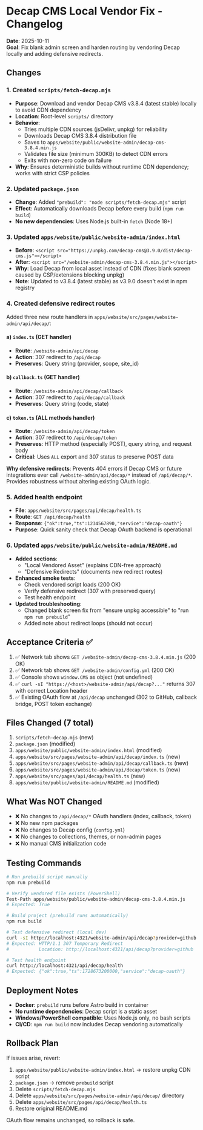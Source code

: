 # Decap CMS Local Vendor Fix - Changelog

**Date**: 2025-10-11  
**Goal**: Fix blank admin screen and harden routing by vendoring Decap locally and adding defensive redirects.

## Changes

### 1. Created `scripts/fetch-decap.mjs`
- **Purpose**: Download and vendor Decap CMS v3.8.4 (latest stable) locally to avoid CDN dependency
- **Location**: Root-level `scripts/` directory
- **Behavior**:
  - Tries multiple CDN sources (jsDelivr, unpkg) for reliability
  - Downloads Decap CMS 3.8.4 distribution file
  - Saves to `apps/website/public/website-admin/decap-cms-3.8.4.min.js`
  - Validates file size (minimum 300KB) to detect CDN errors
  - Exits with non-zero code on failure
- **Why**: Ensures deterministic builds without runtime CDN dependency; works with strict CSP policies

### 2. Updated `package.json`
- **Change**: Added `"prebuild": "node scripts/fetch-decap.mjs"` script
- **Effect**: Automatically downloads Decap before every build (`npm run build`)
- **No new dependencies**: Uses Node.js built-in `fetch` (Node 18+)

### 3. Updated `apps/website/public/website-admin/index.html`
- **Before**: `<script src="https://unpkg.com/decap-cms@3.9.0/dist/decap-cms.js"></script>`
- **After**: `<script src="/website-admin/decap-cms-3.8.4.min.js"></script>`
- **Why**: Load Decap from local asset instead of CDN (fixes blank screen caused by CSP/extensions blocking unpkg)
- **Note**: Updated to v3.8.4 (latest stable) as v3.9.0 doesn't exist in npm registry

### 4. Created defensive redirect routes
Added three new route handlers in `apps/website/src/pages/website-admin/api/decap/`:

#### a) `index.ts` (GET handler)
- **Route**: `/website-admin/api/decap`
- **Action**: 307 redirect to `/api/decap`
- **Preserves**: Query string (provider, scope, site_id)

#### b) `callback.ts` (GET handler)
- **Route**: `/website-admin/api/decap/callback`
- **Action**: 307 redirect to `/api/decap/callback`
- **Preserves**: Query string (code, state)

#### c) `token.ts` (ALL methods handler)
- **Route**: `/website-admin/api/decap/token`
- **Action**: 307 redirect to `/api/decap/token`
- **Preserves**: HTTP method (especially POST), query string, and request body
- **Critical**: Uses `ALL` export and 307 status to preserve POST data

**Why defensive redirects**: Prevents 404 errors if Decap CMS or future integrations ever call `/website-admin/api/decap/*` instead of `/api/decap/*`. Provides robustness without altering existing OAuth logic.

### 5. Added health endpoint
- **File**: `apps/website/src/pages/api/decap/health.ts`
- **Route**: `GET /api/decap/health`
- **Response**: `{"ok":true,"ts":1234567890,"service":"decap-oauth"}`
- **Purpose**: Quick sanity check that Decap OAuth backend is operational

### 6. Updated `apps/website/public/website-admin/README.md`
- **Added sections**:
  - "Local Vendored Asset" (explains CDN-free approach)
  - "Defensive Redirects" (documents new redirect routes)
- **Enhanced smoke tests**:
  - Check vendored script loads (200 OK)
  - Verify defensive redirect (307 with preserved query)
  - Test health endpoint
- **Updated troubleshooting**:
  - Changed blank screen fix from "ensure unpkg accessible" to "run `npm run prebuild`"
  - Added note about redirect loops (should not occur)

## Acceptance Criteria ✅

1. ✅ Network tab shows `GET /website-admin/decap-cms-3.8.4.min.js` (200 OK)
2. ✅ Network tab shows `GET /website-admin/config.yml` (200 OK)
3. ✅ Console shows `window.CMS` as object (not undefined)
4. ✅ `curl -sI "https://<host>/website-admin/api/decap?..."` returns 307 with correct Location header
5. ✅ Existing OAuth flow at `/api/decap` unchanged (302 to GitHub, callback bridge, POST token exchange)

## Files Changed (7 total)

1. `scripts/fetch-decap.mjs` (new)
2. `package.json` (modified)
3. `apps/website/public/website-admin/index.html` (modified)
4. `apps/website/src/pages/website-admin/api/decap/index.ts` (new)
5. `apps/website/src/pages/website-admin/api/decap/callback.ts` (new)
6. `apps/website/src/pages/website-admin/api/decap/token.ts` (new)
7. `apps/website/src/pages/api/decap/health.ts` (new)
8. `apps/website/public/website-admin/README.md` (modified)

## What Was NOT Changed

- ❌ No changes to `/api/decap/*` OAuth handlers (index, callback, token)
- ❌ No new npm packages
- ❌ No changes to Decap config (`config.yml`)
- ❌ No changes to collections, themes, or non-admin pages
- ❌ No manual CMS initialization code

## Testing Commands

```bash
# Run prebuild script manually
npm run prebuild

# Verify vendored file exists (PowerShell)
Test-Path apps/website/public/website-admin/decap-cms-3.8.4.min.js
# Expected: True

# Build project (prebuild runs automatically)
npm run build

# Test defensive redirect (local dev)
curl -sI http://localhost:4321/website-admin/api/decap?provider=github
# Expected: HTTP/1.1 307 Temporary Redirect
#           Location: http://localhost:4321/api/decap?provider=github

# Test health endpoint
curl http://localhost:4321/api/decap/health
# Expected: {"ok":true,"ts":1728673200000,"service":"decap-oauth"}
```

## Deployment Notes

- **Docker**: `prebuild` runs before Astro build in container
- **No runtime dependencies**: Decap script is a static asset
- **Windows/PowerShell compatible**: Uses Node.js only, no bash scripts
- **CI/CD**: `npm run build` now includes Decap vendoring automatically

## Rollback Plan

If issues arise, revert:
1. `apps/website/public/website-admin/index.html` → restore unpkg CDN script
2. `package.json` → remove `prebuild` script
3. Delete `scripts/fetch-decap.mjs`
4. Delete `apps/website/src/pages/website-admin/api/decap/` directory
5. Delete `apps/website/src/pages/api/decap/health.ts`
6. Restore original README.md

OAuth flow remains unchanged, so rollback is safe.

